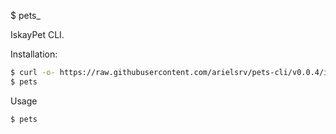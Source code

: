 $ pets_

IskayPet CLI.

Installation:

```bash
$ curl -o- https://raw.githubusercontent.com/arielsrv/pets-cli/v0.0.4/install.sh | bash
$ pets
```

Usage
```bash
$ pets
```
